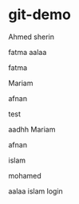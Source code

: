 # git-demo

Ahmed
sherin 

fatma                              aalaa

fatma

Mariam

afnan


test

aadhh
Mariam


afnan

islam

mohamed






aalaa
islam
login
